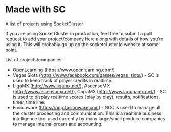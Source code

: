 # Made with SC
A list of projects using SocketCluster

If you are using SocketCluster in production, feel free to submit a pull request to add your project/company here along with details of how you're using it.
This will probably go up on the socketcluster.io website at some point.

List of projects/companies:

- OpenLearning (https://www.openlearning.com/)
- Vegas Slots (https://www.facebook.com/games/vegas_slots/) - SC is used to keep track of player credits in realtime.
- LigaMX (http://www.ligamx.net/), AscensoMX (http://www.ascensomx.net/), CopaMX (http://www.lacopamx.net/) - SC is used to display realtime scores (play by play), results, notifications, timer, time line.
- Fusionware (https://app.fusionware.com) - SCC is used to manage all the cluster processing and communication. This is a realtime business intelligence tool used currently by many large/small produce companies to manage internal orders and accounting.

